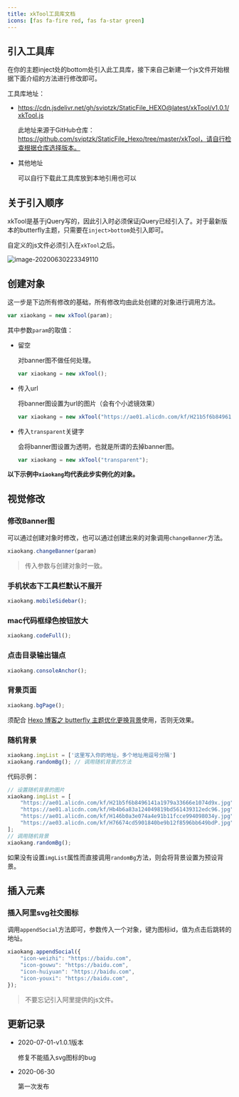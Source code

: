 ```yaml
---
title: xkTool工具库文档
icons: [fas fa-fire red, fas fa-star green]
---
```


## 引入工具库

在你的主题inject处的bottom处引入此工具库，接下来自己新建一个js文件开始根据下面介绍的方法进行修改即可。

工具库地址：

- https://cdn.jsdelivr.net/gh/sviptzk/StaticFile_HEXO@latest/xkTool/v1.0.1/xkTool.js

  此地址来源于GitHub仓库：https://github.com/sviptzk/StaticFile_Hexo/tree/master/xkTool，请自行检查根据仓库选择版本。

- 其他地址

  可以自行下载此工具库放到本地引用也可以

## 关于引入顺序

xkTool是基于jQuery写的，因此引入时必须保证jQuery已经引入了。对于最新版本的butterfly主题，只需要在`inject>bottom`处引入即可。

自定义的js文件必须引入在`xkTool`之后。

![image-20200630223349110](https://cdn.jsdelivr.net/gh/blogimg/HexoStaticFile2@latest/2020/06/30/49328343b2e35fd1e73b16b2fa55f801.png)

## 创建对象

这一步是下边所有修改的基础，所有修改均由此处创建的对象进行调用方法。

```javascript
var xiaokang = new xkTool(param);
```

其中参数`param`的取值：

- 留空

  对banner图不做任何处理。

  ```javascript
  var xiaokang = new xkTool();
  ```

- 传入url

  将banner图设置为url的图片（会有个小滤镜效果）

  ```javascript
  var xiaokang = new xkTool("https://ae01.alicdn.com/kf/H21b5f6b8496141a1979a33666e1074d9x.jpg");
  ```

- 传入`transparent`关键字

  会将banner图设置为透明，也就是所谓的去掉banner图。

  ```javascript
  var xiaokang = new xkTool("transparent");
  ```

**以下示例中`xiaokang`均代表此步实例化的对象。**

## 视觉修改

### 修改Banner图

可以通过创建对象时修改，也可以通过创建出来的对象调用`changeBanner`方法。

```javascript
xiaokang.changeBanner(param)
```

> 传入参数与创建对象时一致。

### 手机状态下工具栏默认不展开

```javascript
xiaokang.mobileSidebar();
```

### mac代码框绿色按钮放大

```javascript
xiaokang.codeFull();
```

### 点击目录输出锚点

```javascript
xiaokang.consoleAnchor();
```

### 背景页面

```javascript
xiaokang.bgPage();
```

须配合 [Hexo 博客之 butterfly 主题优化更换背景](https://www.antmoe.com/posts/7198453/index.html)使用，否则无效果。

### 随机背景

```javascript
xiaokang.imgList = ['这里写入你的地址，多个地址用逗号分隔']
xiaokang.randomBg(); // 调用随机背景的方法
```

代码示例：

```javascript
// 设置随机背景的图片
xiaokang.imgList = [
    "https://ae01.alicdn.com/kf/H21b5f6b8496141a1979a33666e1074d9x.jpg",
    "https://ae01.alicdn.com/kf/Hb4b6a83a124049819bd561439312edc96.jpg",
    "https://ae01.alicdn.com/kf/H146b0a3e074a4e91b11fcce994098034y.jpg",
    "https://ae03.alicdn.com/kf/H76674cd5901840be9b12f8596bb649bdP.jpg",
];
// 调用随机背景
xiaokang.randomBg();
```

如果没有设置`imgList`属性而直接调用`randomBg`方法，则会将背景设置为预设背景。

## 插入元素

### 插入阿里svg社交图标

调用`appendSocial`方法即可，参数传入一个对象，键为图标id，值为点击后跳转的地址。

```javascript
xiaokang.appendSocial({
    "icon-weizhi": "https://baidu.com",
    "icon-gouwu": "https://baidu.com",
    "icon-huiyuan": "https://baidu.com",
    "icon-youxi": "https://baidu.com",
});
```

> 不要忘记引入阿里提供的js文件。



## 更新记录

- 2020-07-01-v1.0.1版本

  修复不能插入svg图标的bug

- 2020-06-30

  第一次发布